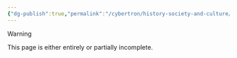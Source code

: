 ```yaml
---
{"dg-publish":true,"permalink":"/cybertron/history-society-and-culture/empurata/"}
---
```

  
>[!warning] 
>This page is either entirely or partially incomplete. 
